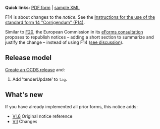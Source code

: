 **Quick links:** [PDF form](https://simap.ted.europa.eu/documents/10184/99173/EN_F14.pdf) | [sample XML](https://github.com/open-contracting/european-union-support/blob/main/output/samples/F14_2014.xml)

F14 is about changes to the *notice*. See the [Instructions for the use of the standard form 14 "Corrigendum" (F14)](https://simap.ted.europa.eu/documents/10184/166101/Instructions+for+the+use+of+F14_EN.pdf/909e4b38-1871-49a1-a206-7a5976a2d262).

Similar to [F20](F20), the European Commission in its [eForms consultation](https://github.com/eForms/eForms) proposes to republish notices – adding a short section to summarize and justify the change – instead of using F14 ([see discussion](https://github.com/eForms/eForms/issues/72)).

## Release model

[Create an OCDS release](../operations.md#create-a-release) and:

1. Add 'tenderUpdate' to `tag`.

## What's new

If you have already implemented all prior forms, this notice adds:

* <a href="#VI.6">VI.6</a> Original notice reference
* <a href="#VII">VII</a> Changes
